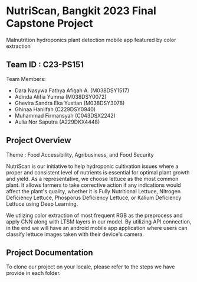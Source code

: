 # NutriScan, Bangkit 2023 Final Capstone Project
Malnutrition hydroponics plant detection mobile app featured by color extraction

## Team ID : C23-PS151
Team Members: 
- Dara Nasywa Fathya Afiqah A. (M038DSY1517)
- Adinda Alifia Yumna (M038DSY0072)
- Ghevira Sandra Eka Yustian (M038DSY3078)
- Ghinaa Haniifah (C229DSY0940)
- Muhammad Firmansyah (C043DSX2242)
- Aulia Nor Saputra (A229DKX4448)

## Project Overview
Theme : Food Accessibility, Agribusiness, and Food Security

NutriScan is our initiative to help hydroponic cultivation issues where a proper and consistent level of nutrients is essential for optimal plant growth and yield. As a representative, we choose lettuce as the most common plant. It allows farmers to take corrective action if any indications would affect the plant's quality, whether it is Fully Nutritional Lettuce, Nitrogen Deficiency Lettuce, Phosporus Deficiency Lettuce, or Kalium Deficiency Lettuce using Deep Learning. 

We utlizing color extraction of most frequent RGB as the preprocess and apply CNN along with LTSM layers in our model. By utilizing API connection, in the end we will have an android mobile app application where users can classify lettuce images taken with their device's camera.

## Project Documentation
To clone our project on your locale, please refer to the steps we have provide in each folder.
